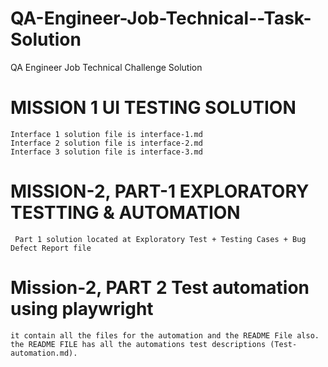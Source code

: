 # QA-Engineer-Job-Technical--Task-Solution
QA Engineer Job Technical Challenge Solution

  # MISSION 1 UI TESTING SOLUTION
    Interface 1 solution file is interface-1.md
    Interface 2 solution file is interface-2.md
    Interface 3 solution file is interface-3.md
  # MISSION-2,  PART-1 EXPLORATORY TESTTING & AUTOMATION
     Part 1 solution located at Exploratory Test + Testing Cases + Bug Defect Report file

  # Mission-2, PART 2 Test automation using playwright
    it contain all the files for the automation and the README File also.
    the README FILE has all the automations test descriptions (Test-automation.md). 
  

